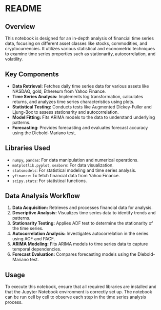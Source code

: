 # README

## Overview
This notebook is designed for an in-depth analysis of financial time series data, focusing on different asset classes like stocks, commodities, and cryptocurrencies. It utilizes various statistical and econometric techniques to examine time series properties such as stationarity, autocorrelation, and volatility.

## Key Components
- **Data Retrieval:** Fetches daily time series data for various assets like NASDAQ, gold, Ethereum from Yahoo Finance.
- **Time Series Analysis:** Implements log transformation, calculates returns, and analyzes time series characteristics using plots.
- **Statistical Testing:** Conducts tests like Augmented Dickey-Fuller and Ljung-Box to assess stationarity and autocorrelation.
- **Model Fitting:** Fits ARIMA models to the data to understand underlying patterns.
- **Forecasting:** Provides forecasting and evaluates forecast accuracy using the Diebold-Mariano test.

## Libraries Used
- `numpy`, `pandas`: For data manipulation and numerical operations.
- `matplotlib.pyplot`, `seaborn`: For data visualization.
- `statsmodels`: For statistical modeling and time series analysis.
- `yfinance`: To fetch financial data from Yahoo Finance.
- `scipy.stats`: For statistical functions.

## Data Analysis Workflow
1. **Data Acquisition:** Retrieves and processes financial data for analysis.
2. **Descriptive Analysis:** Visualizes time series data to identify trends and patterns.
3. **Stationarity Testing:** Applies ADF test to determine the stationarity of the time series.
4. **Autocorrelation Analysis:** Investigates autocorrelation in the series using ACF and PACF.
5. **ARIMA Modeling:** Fits ARIMA models to time series data to capture temporal dependencies.
6. **Forecast Evaluation:** Compares forecasting models using the Diebold-Mariano test.

## Usage
To execute this notebook, ensure that all required libraries are installed and that the Jupyter Notebook environment is correctly set up. The notebook can be run cell by cell to observe each step in the time series analysis process.

